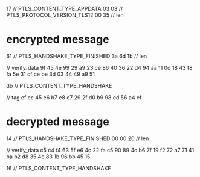 17 // PTLS_CONTENT_TYPE_APPDATA
03 03 // PTLS_PROTOCOL_VERSION_TLS12
00 35 // len

# encrypted message

61 // PTLS_HANDSHAKE_TYPE_FINISHED
3a 6d 1b // len

// verify_data
9f 45 4e 99 29 a9 23 ce 86 40
36 22 d4 94 aa 11 0d 18 43 f8
fa 5e 31 cf ce be 3d 03 44 49
a9 51 

db // PTLS_CONTENT_TYPE_HANDSHAKE

// tag
ef ec 45 e6 b7 e8 c7 29 2f d0
b9 98 ed 56 a4 ef

# decrypted message

14 // PTLS_HANDSHAKE_TYPE_FINISHED
00 00 20 // len

// verify_data
c5 c4 f4 63 5f e6 4c 22 fa c5
90 89 4c b6 7f 19 f2 72 a7 71
41 ba b2 d8 35 4e 83 1b 96 bb
45 15

16 // PTLS_CONTENT_TYPE_HANDSHAKE